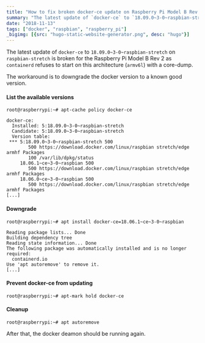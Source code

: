 ```yaml
---
title: "How to fix broken docker-ce update on Raspberry Pi Model B Rev 2"
summary: "The latest update of `docker-ce` to `18.09.0~3-0~raspbian-stretch` on `raspbian-stretch` is broken for the Raspberry Pi Model B Rev 2 as `containerd` refuses to start on this architecture (`armv6l`) with a core-dump."
date: "2018-11-13"
tags: ["docker", "raspbian", "raspberry_pi"]
_bigimg: [{src: "hugo-static-website-generator.png", desc: "hugo"}]
---
```


The latest update of `docker-ce` to `18.09.0~3-0~raspbian-stretch` on `raspbian-stretch`
is broken for the Raspberry Pi Model B Rev 2 as `containerd` refuses to start on this
architecture (`armv6l`) with a core-dump.

The workaround is to downgrade the docker version to a known good version.

#### List the available versions
```
root@raspberrypi:~# apt-cache policy docker-ce
```
```
docker-ce:
  Installed: 5:18.09.0~3-0~raspbian-stretch
  Candidate: 5:18.09.0~3-0~raspbian-stretch
  Version table:
 *** 5:18.09.0~3-0~raspbian-stretch 500
        500 https://download.docker.com/linux/raspbian stretch/edge armhf Packages
        100 /var/lib/dpkg/status
     18.06.1~ce~3-0~raspbian 500
        500 https://download.docker.com/linux/raspbian stretch/edge armhf Packages
     18.06.0~ce~3-0~raspbian 500
        500 https://download.docker.com/linux/raspbian stretch/edge armhf Packages
[...]
```

#### Downgrade
```
root@raspberrypi:~# apt install docker-ce=18.06.1~ce~3-0~raspbian
```
```
Reading package lists... Done
Building dependency tree
Reading state information... Done
The following package was automatically installed and is no longer required:
  containerd.io
Use 'apt autoremove' to remove it.
[...]
```
#### Prevent docker-ce from updating
```
root@raspberrypi:~# apt-mark hold docker-ce
```

#### Cleanup
```
root@raspberrypi:~# apt autoremove
```

After that, the docker deamon should be running again.
